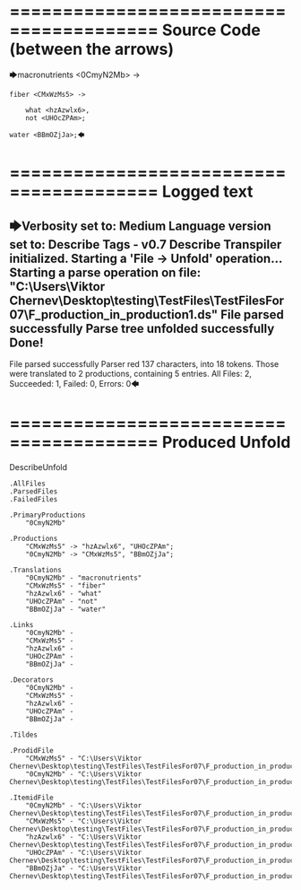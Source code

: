 ========================================
Source Code (between the arrows)
========================================

🡆macronutrients <0CmyN2Mb> ->

    fiber <CMxWzMs5> ->

        what <hzAzwlx6>,
        not <UHOcZPAm>;
    
    water <BBmOZjJa>;🡄

========================================
Logged text
========================================

🡆Verbosity set to: Medium
Language version set to: Describe Tags - v0.7
Describe Transpiler initialized.
Starting a 'File -> Unfold' operation...
Starting a parse operation on file: "C:\Users\Viktor Chernev\Desktop\testing\TestFiles\TestFilesFor07\F_production_in_production1.ds"
File parsed successfully
Parse tree unfolded successfully
Done!
------------------------
File parsed successfully
Parser red 137 characters, into 18 tokens.
Those were translated to 2 productions, containing 5 entries.
All Files: 2, Succeeded: 1, Failed: 0, Errors: 0🡄

========================================
Produced Unfold
========================================

DescribeUnfold

    .AllFiles
    .ParsedFiles
    .FailedFiles

    .PrimaryProductions
        "0CmyN2Mb" 

    .Productions
        "CMxWzMs5" -> "hzAzwlx6", "UHOcZPAm";
        "0CmyN2Mb" -> "CMxWzMs5", "BBmOZjJa";

    .Translations
        "0CmyN2Mb" - "macronutrients"
        "CMxWzMs5" - "fiber"
        "hzAzwlx6" - "what"
        "UHOcZPAm" - "not"
        "BBmOZjJa" - "water"

    .Links
        "0CmyN2Mb" - 
        "CMxWzMs5" - 
        "hzAzwlx6" - 
        "UHOcZPAm" - 
        "BBmOZjJa" - 

    .Decorators
        "0CmyN2Mb" - 
        "CMxWzMs5" - 
        "hzAzwlx6" - 
        "UHOcZPAm" - 
        "BBmOZjJa" - 

    .Tildes

    .ProdidFile
        "CMxWzMs5" - "C:\Users\Viktor Chernev\Desktop\testing\TestFiles\TestFilesFor07\F_production_in_production1.ds"
        "0CmyN2Mb" - "C:\Users\Viktor Chernev\Desktop\testing\TestFiles\TestFilesFor07\F_production_in_production1.ds"

    .ItemidFile
        "0CmyN2Mb" - "C:\Users\Viktor Chernev\Desktop\testing\TestFiles\TestFilesFor07\F_production_in_production1.ds"
        "CMxWzMs5" - "C:\Users\Viktor Chernev\Desktop\testing\TestFiles\TestFilesFor07\F_production_in_production1.ds"
        "hzAzwlx6" - "C:\Users\Viktor Chernev\Desktop\testing\TestFiles\TestFilesFor07\F_production_in_production1.ds"
        "UHOcZPAm" - "C:\Users\Viktor Chernev\Desktop\testing\TestFiles\TestFilesFor07\F_production_in_production1.ds"
        "BBmOZjJa" - "C:\Users\Viktor Chernev\Desktop\testing\TestFiles\TestFilesFor07\F_production_in_production1.ds"

